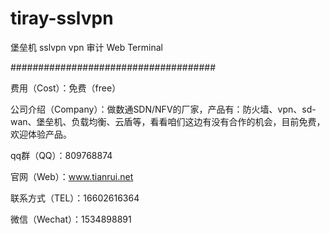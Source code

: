 # tiray-sslvpn
堡垒机 sslvpn vpn 审计 Web Terminal

#####################################

费用（Cost）：免费（free）

公司介绍（Company）：做数通SDN/NFV的厂家，产品有：防火墙、vpn、sd-wan、堡垒机、负载均衡、云盾等，看看咱们这边有没有合作的机会，目前免费，欢迎体验产品。

qq群（QQ）：809768874

官网（Web）：www.tianrui.net

联系方式（TEL）：16602616364

微信（Wechat）：1534898891

